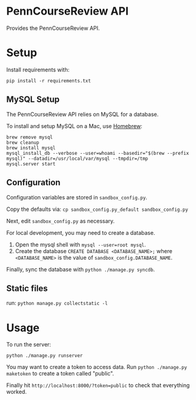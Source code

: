 
# PennCourseReview API

Provides the PennCourseReview API.

# Setup

Install requirements with:

```
pip install -r requirements.txt
```

## MySQL Setup

The PennCourseReview API relies on MySQL for a database.

To install and setup MySQL on a Mac, use [Homebrew][1]:

```
brew remove mysql
brew cleanup
brew install mysql
mysql_install_db --verbose --user=whoami --basedir="$(brew --prefix mysql)" --datadir=/usr/local/var/mysql --tmpdir=/tmp
mysql.server start
```

## Configuration

Configuration variables are stored in `sandbox_config.py`.

Copy the defaults via: `cp sandbox_config.py_default sandbox_config.py`

Next, edit `sandbox_config.py` as necessary.

For local development, you may need to create a database.

1. Open the mysql shell with `mysql --user=root mysql`.
2. Create the database `CREATE DATABASE <DATABASE_NAME>;` where `<DATABASE_NAME>` is the value of `sandbox_config.DATABASE_NAME`.

Finally, sync the database with `python ./manage.py syncdb`.

## Static files

run: `python manage.py collectstatic -l`

# Usage

To run the server:

```
python ./manage.py runserver
```

You may want to create a token to access data. Run `python ./manage.py maketoken` to create a token called "public".

Finally hit `http://localhost:8000/?token=public` to check that everything worked.

[1]: http://brew.sh/
